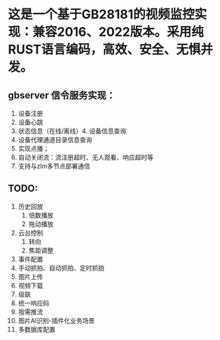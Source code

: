 # 这是一个基于GB28181的视频监控实现：兼容2016、2022版本。采用纯RUST语言编码，高效、安全、无惧并发。


## gbserver 信令服务实现：
1. 设备注册
2. 设备心跳
3. 状态信息（在线/离线）4. 设备信息查询
5. 设备代理通道目录信息查询
6. 实现点播；
7. 自动关闭流：流注册超时、无人观看、响应超时等
8. 支持与zlm多节点部署通信

## TODO:
1. 历史回放
    1. 倍数播放
    2. 拖动播放
2. 云台控制
    1. 转向
    2. 焦距调整
3. 事件配置
4. 手动抓拍、自动抓拍、定时抓拍
5. 图片上传
6. 视频下载
7. 级联
8. 统一响应码
9. 按需推流
10. 图片AI识别-插件化业务场景
11. 多数据库配置